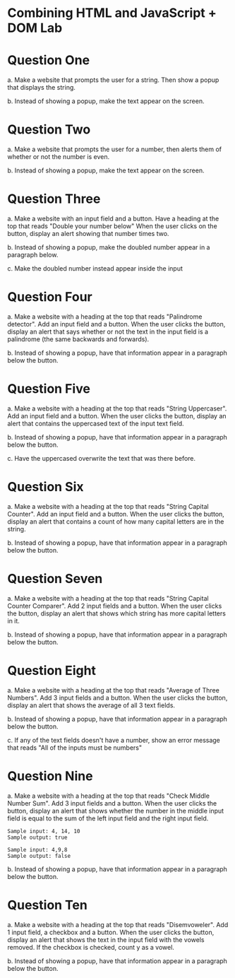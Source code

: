 # Combining HTML and JavaScript + DOM Lab

# Question One

a. Make a website that prompts the user for a string. Then show a popup that displays the string.

b. Instead of showing a popup, make the text appear on the screen.

# Question Two

a. Make a website that prompts the user for a number, then alerts them of whether or not the number is even.

b. Instead of showing a popup, make the text appear on the screen.

# Question Three

a. Make a website with an input field and a button.  Have a heading at the top that reads "Double your number below"  When the user clicks on the button, display an alert showing that number times two.

b. Instead of showing a popup, make the doubled number appear in a paragraph below.

c. Make the doubled number instead appear inside the input

# Question Four

a. Make a website with a heading at the top that reads "Palindrome detector".  Add an input field and a button.  When the user clicks the button, display an alert that says whether or not the text in the input field is a palindrome (the same backwards and forwards).

b. Instead of showing a popup, have that information appear in a paragraph below the button.

# Question Five

a. Make a website with a heading at the top that reads "String Uppercaser".  Add an input field and a button.  When the user clicks the button, display an alert that contains the uppercased text of the input text field.

b. Instead of showing a popup, have that information appear in a paragraph below the button.

c. Have the uppercased overwrite the text that was there before.

# Question Six

a. Make a website with a heading at the top that reads "String Capital Counter".  Add an input field and a button.  When the user clicks the button, display an alert that contains a count of how many capital letters are in the string.

b. Instead of showing a popup, have that information appear in a paragraph below the button.

# Question Seven

a. Make a website with a heading at the top that reads "String Capital Counter Comparer".  Add 2 input fields and a button.  When the user clicks the button, display an alert that shows which string has more capital letters in it.

b. Instead of showing a popup, have that information appear in a paragraph below the button.

# Question Eight

a. Make a website with a heading at the top that reads "Average of Three Numbers".  Add 3 input fields and a button.  When the user clicks the button, display an alert that shows the average of all 3 text fields.

b. Instead of showing a popup, have that information appear in a paragraph below the button.

c. If any of the text fields doesn't have a number, show an error message that reads "All of the inputs must be numbers"

# Question Nine

a. Make a website with a heading at the top that reads "Check Middle Number Sum".  Add 3 input fields and a button.  When the user clicks the button, display an alert that shows whether the number in the middle input field is equal to the sum of the left input field and the right input field.

```
Sample input: 4, 14, 10
Sample output: true

Sample input: 4,9,8
Sample output: false
```

b. Instead of showing a popup, have that information appear in a paragraph below the button.

# Question Ten

a. Make a website with a heading at the top that reads "Disemvoweler".  Add 1 input field, a checkbox and a button. When the user clicks the button, display an alert that shows the text in the input field with the vowels removed.  If the checkbox is checked, count y as a vowel.

b. Instead of showing a popup, have that information appear in a paragraph below the button.
